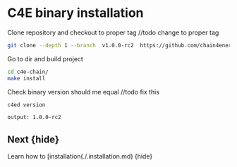 <!--
order: 4
-->

# C4E binary installation


Clone repository and checkout to proper tag
//todo change to proper tag
```bash
git clone --depth 1 --branch  v1.0.0-rc2  https://github.com/chain4energy/c4e-chain.git
```
Go to dir and build project
```bash
cd c4e-chain/
make install
```

Check binary version should me equal
//todo fix this
```bash
c4ed version

output: 1.0.0-rc2
```
## Next {hide}

Learn how to [installation(./.installation.md) {hide}